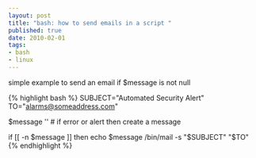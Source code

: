 ```yaml
--- 
layout: post
title: "bash: how to send emails in a script "
published: true
date: 2010-02-01
tags: 
- bash
- linux
---
```

simple example to send an email if $message is not null

{% highlight bash %}
SUBJECT="Automated Security Alert" 
TO="alarms@someaddress.com" 
 
$message '' # if error or alert then create a message 
 
if [[ -n $message ]] 
then 
 echo $message 
 /bin/mail -s "$SUBJECT" "$TO"
{% endhighlight %}

